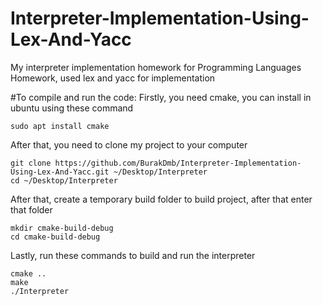 # Interpreter-Implementation-Using-Lex-And-Yacc
My interpreter implementation homework for Programming Languages Homework, used lex and yacc for implementation

#To compile and run the code:
Firstly, you need cmake, you can install in ubuntu using these command

```
sudo apt install cmake
```
After that, you need to clone my project to your computer

```
git clone https://github.com/BurakDmb/Interpreter-Implementation-Using-Lex-And-Yacc.git ~/Desktop/Interpreter
cd ~/Desktop/Interpreter
```
After that, create a temporary build folder to build project, after that enter that folder
```
mkdir cmake-build-debug
cd cmake-build-debug
```
Lastly, run these commands to build and run the interpreter
```
cmake ..
make
./Interpreter
```

